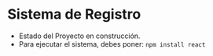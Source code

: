 <h1>Sistema de Registro</h1>

- Estado del Proyecto en construcción.
- Para ejecutar el sistema, debes poner:
  ````npm install react````
